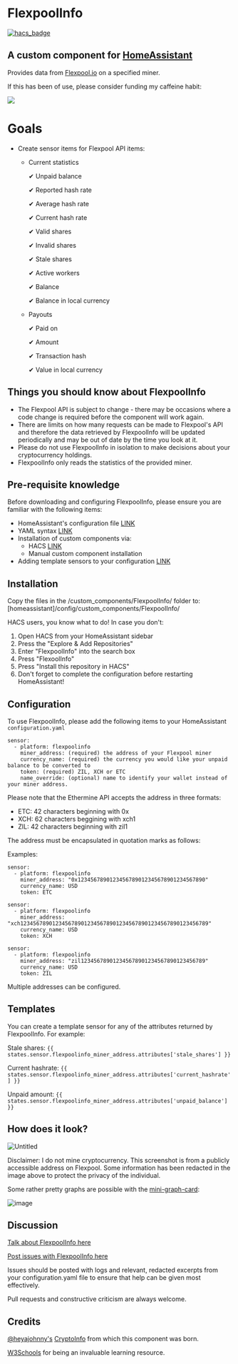 # FlexpoolInfo
[![hacs_badge](https://img.shields.io/badge/HACS-Default-orange.svg?style=for-the-badge)](https://github.com/custom-components/hacs)
## A custom component for [HomeAssistant](https://github.com/home-assistant/core)

Provides data from [Flexpool.io](https://flexpool.io/) on a specified miner.

If this has been of use, please consider funding my caffeine habit:

<a href="https://www.buymeacoffee.com/tomprior" target="_blank"><img src="https://www.buymeacoffee.com/assets/img/custom_images/orange_img.png"></a>

# Goals

* Create sensor items for Flexpool API items:
  * Current statistics

      ✔ Unpaid balance

      ✔ Reported hash rate

      ✔ Average hash rate

      ✔ Current hash rate

      ✔ Valid shares

      ✔ Invalid shares

      ✔ Stale shares

      ✔ Active workers

      ✔ Balance

      ✔ Balance in local currency

  * Payouts

      ✔ Paid on

      ✔ Amount

      ✔ Transaction hash

      ✔ Value in local currency

## Things you should know about FlexpoolInfo
* The Flexpool API is subject to change - there may be occasions where a code change is required before the component will work again.
* There are limits on how many requests can be made to Flexpool's API and therefore the data retrieved by FlexpoolInfo will be updated periodically and may be out of date by the time you look at it.
* Please do not use FlexpoolInfo in isolation to make decisions about your cryptocurrency holdings.
* FlexpoolInfo only reads the statistics of the provided miner.

## Pre-requisite knowledge

Before downloading and configuring FlexpoolInfo, please ensure you are familiar with the following items:

* HomeAssistant's configuration file [LINK](https://www.home-assistant.io/docs/configuration/)
* YAML syntax [LINK](https://www.home-assistant.io/docs/configuration/yaml/)
* Installation of custom components via:
  * HACS [LINK](https://hacs.xyz/docs/setup/prerequisites)
  * Manual custom component installation
* Adding template sensors to your configuration [LINK](https://www.home-assistant.io/integrations/template/)

## Installation

Copy the files in the /custom_components/FlexpoolInfo/ folder to: [homeassistant]/config/custom_components/FlexpoolInfo/

HACS users, you know what to do!
In case you don't:

1. Open HACS from your HomeAssistant sidebar
2. Press the "Explore & Add Repositories"
3. Enter "FlexpoolInfo" into the search box
4. Press "FlexoolInfo"
5. Press "Install this repository in HACS"
6. Don't forget to complete the configuration before restarting HomeAssistant!

## Configuration

To use FlexpoolInfo, please add the following items to your HomeAssistant ```configuration.yaml```
````
sensor:
  - platform: flexpoolinfo
    miner_address: (required) the address of your Flexpool miner
    currency_name: (required) the currency you would like your unpaid balance to be converted to
    token: (required) ZIL, XCH or ETC
    name_override: (optional) name to identify your wallet instead of your miner address.
````

Please note that the Ethermine API accepts the address in three formats:

- ETC: 42 characters beginning with 0x
- XCH: 62 characters beggining with xch1
- ZIL: 42 characters beginning with zil1

The address must be encapsulated in quotation marks as follows:

Examples:

```
sensor:
  - platform: flexpoolinfo
    miner_address: "0x1234567890123456789012345678901234567890"
    currency_name: USD
    token: ETC
```

```
sensor:
  - platform: flexpoolinfo
    miner_address: "xch12345678901234567890123456789012345678901234567890123456789"
    currency_name: USD
    token: XCH
```

```
sensor:
  - platform: flexpoolinfo
    miner_address: "zil123456789012345678901234567890123456789"
    currency_name: USD
    token: ZIL
```

Multiple addresses can be configured.

## Templates

You can create a template sensor for any of the attributes returned by FlexpoolInfo. For example:

Stale shares:
```{{ states.sensor.flexpoolinfo_miner_address.attributes['stale_shares'] }}```

Current hashrate:
```{{ states.sensor.flexpoolinfo_miner_address.attributes['current_hashrate'] }}```

Unpaid amount:
```{{ states.sensor.flexpoolinfo_miner_address.attributes['unpaid_balance'] }}```

## How does it look?
![Untitled](https://user-images.githubusercontent.com/34111848/143680739-d6869fb5-ea10-4f9e-b9e2-fa5b2e300f96.png)

Disclaimer: I do not mine cryptocurrency. This screenshot is from a publicly accessible address on Flexpool. Some information has been redacted in the image above to protect the privacy of the individual.

Some rather pretty graphs are possible with the [mini-graph-card](https://github.com/kalkih/mini-graph-card):

![image](https://user-images.githubusercontent.com/34111848/143507616-a8bac318-5696-4a8a-bffe-7f4d14c8f5e5.png)

## Discussion

[Talk about FlexpoolInfo here](https://community.home-assistant.io/t/my-first-custom-component-FlexpoolInfo/302734)

[Post issues with FlexpoolInfo here](https://github.com/ThomasPrior/FlexpoolInfo/issues)

Issues should be posted with logs and relevant, redacted excerpts from your configuration.yaml file to ensure that help can be given most effectively.

Pull requests and constructive criticism are always welcome.

## Credits

[@heyajohnny's](https://github.com/heyajohnny) [CryptoInfo](https://github.com/heyajohnny/cryptoinfo) from which this component was born.

[W3Schools](https://www.w3schools.com/python/default.asp) for being an invaluable learning resource.
